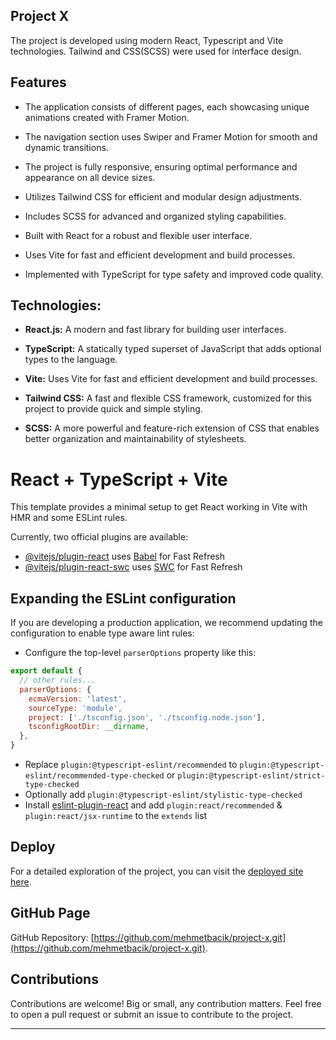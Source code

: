 ## Project X

The project is developed using modern React, Typescript and Vite technologies. Tailwind and CSS(SCSS) were used for interface design.

## Features

- The application consists of different pages, each showcasing unique animations created with Framer Motion.

- The navigation section uses Swiper and Framer Motion for smooth and dynamic transitions.

- The project is fully responsive, ensuring optimal performance and appearance on all device sizes.

- Utilizes Tailwind CSS for efficient and modular design adjustments.

- Includes SCSS for advanced and organized styling capabilities.

- Built with React for a robust and flexible user interface.

- Uses Vite for fast and efficient development and build processes.

- Implemented with TypeScript for type safety and improved code quality. 

## Technologies:

- **React.js:**  A modern and fast library for building user interfaces.

- **TypeScript:** A statically typed superset of JavaScript that adds optional types to the language.

- **Vite:** Uses Vite for fast and efficient development and build processes.

- **Tailwind CSS:** A fast and flexible CSS framework, customized for this project to provide quick and simple styling.

- **SCSS:** A more powerful and feature-rich extension of CSS that enables better organization and maintainability of stylesheets.

# React + TypeScript + Vite

This template provides a minimal setup to get React working in Vite with HMR and some ESLint rules.

Currently, two official plugins are available:

- [@vitejs/plugin-react](https://github.com/vitejs/vite-plugin-react/blob/main/packages/plugin-react/README.md) uses [Babel](https://babeljs.io/) for Fast Refresh
- [@vitejs/plugin-react-swc](https://github.com/vitejs/vite-plugin-react-swc) uses [SWC](https://swc.rs/) for Fast Refresh

## Expanding the ESLint configuration

If you are developing a production application, we recommend updating the configuration to enable type aware lint rules:

- Configure the top-level `parserOptions` property like this:

```js
export default {
  // other rules...
  parserOptions: {
    ecmaVersion: 'latest',
    sourceType: 'module',
    project: ['./tsconfig.json', './tsconfig.node.json'],
    tsconfigRootDir: __dirname,
  },
}
```

- Replace `plugin:@typescript-eslint/recommended` to `plugin:@typescript-eslint/recommended-type-checked` or `plugin:@typescript-eslint/strict-type-checked`
- Optionally add `plugin:@typescript-eslint/stylistic-type-checked`
- Install [eslint-plugin-react](https://github.com/jsx-eslint/eslint-plugin-react) and add `plugin:react/recommended` & `plugin:react/jsx-runtime` to the `extends` list

## Deploy

For a detailed exploration of the project, you can visit the [deployed site here](https://project-x-steel-rho.vercel.app/).

## GitHub Page

GitHub Repository: [https://github.com/mehmetbacik/project-x.git](https://github.com/mehmetbacik/project-x.git).

## Contributions

Contributions are welcome! Big or small, any contribution matters. Feel free to open a pull request or submit an issue to contribute to the project.

---